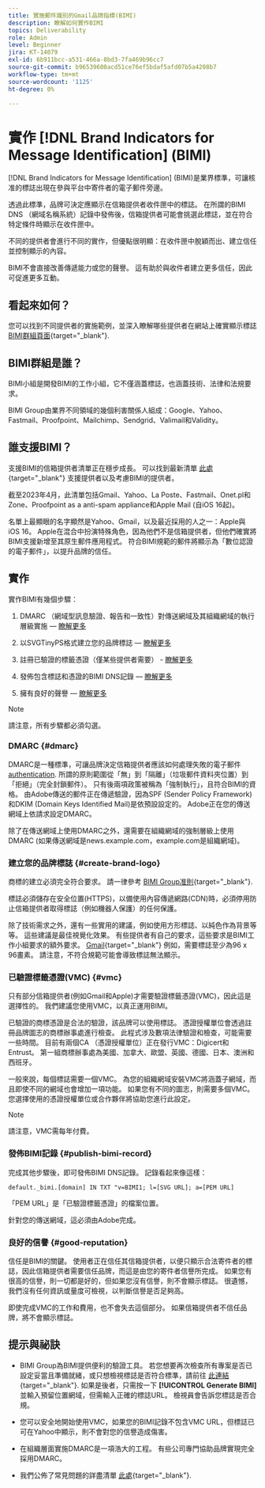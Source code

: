 ```yaml
---
title: 實施郵件識別的Gmail品牌指標(BIMI)
description: 瞭解如何實作BIMI
topics: Deliverability
role: Admin
level: Beginner
jira: KT-14079
exl-id: 6b911bcc-a531-466a-8bd3-7fa469b96cc7
source-git-commit: b96539608acd51ce76ef5bdaf5afd07b5a4208b7
workflow-type: tm+mt
source-wordcount: '1125'
ht-degree: 0%

---
```


# 實作 [!DNL Brand Indicators for Message Identification] (BIMI)

[!DNL Brand Indicators for Message Identification] (BIMI)是業界標準，可讓核准的標誌出現在參與平台中寄件者的電子郵件旁邊。

透過此標準，品牌可決定應顯示在信箱提供者收件匣中的標誌。 在所謂的BIMI DNS （網域名稱系統）記錄中發佈後，信箱提供者可能會挑選此標誌，並在符合特定條件時顯示在收件匣中。

不同的提供者會進行不同的實作，但優點很明顯：在收件匣中脫穎而出、建立信任並控制顯示的內容。

BIMI不會直接改善傳遞能力或您的聲譽。 這有助於與收件者建立更多信任，因此可促進更多互動。

## 看起來如何？

您可以找到不同提供者的實施範例，並深入瞭解哪些提供者在網站上確實顯示標誌 [BIMI群組頁面](https://bimigroup.org/where-is-my-bimi-logo-displayed/){target="_blank"}.

## BIMI群組是誰？

BIMI小組是開發BIMI的工作小組，它不僅涵蓋標誌，也涵蓋技術、法律和法規要求。

BIMI Group由業界不同領域的幾個利害關係人組成：Google、Yahoo、Fastmail、Proofpoint、Mailchimp、Sendgrid、Valimail和Validity。

## 誰支援BIMI？

支援BIMI的信箱提供者清單正在穩步成長。 可以找到最新清單 [此處](https://bimigroup.org/bimi-infographic/){target="_blank"} 支援提供者以及考慮BIMI的提供者。

截至2023年4月，此清單包括Gmail、Yahoo、La Poste、Fastmail、Onet.pl和Zone、Proofpoint as a anti-spam appliance和Apple Mail (自iOS 16起)。

名單上最顯眼的名字顯然是Yahoo、Gmail，以及最近採用的人之一：Apple與iOS 16。 Apple在混合中扮演特殊角色，因為他們不是信箱提供者，但他們確實將BIMI支援新增至其原生郵件應用程式。 符合BIMI規範的郵件將顯示為「數位認證的電子郵件」，以提升品牌的信任。

## 實作

實作BIMI有幾個步驟：

1. DMARC （網域型訊息驗證、報告和一致性）對傳送網域及其組織網域的執行層級實施 —  [瞭解更多](#dmarc)

1. 以SVGTinyPS格式建立您的品牌標誌 —  [瞭解更多](#create-brand-logo)

1. 註冊已驗證的標籤憑證（僅某些提供者需要） - [瞭解更多](#vmc)

1. 發佈包含標誌和憑證的BIMI DNS記錄 —  [瞭解更多](#publish-bimi-record)

1. 擁有良好的聲譽 —  [瞭解更多](#good-reputation)

>[!NOTE]
>
>請注意，所有步驟都必須勾選。


### DMARC {#dmarc}

DMARC是一種標準，可讓品牌決定信箱提供者應該如何處理失敗的電子郵件 [authentication](../additional-resources/authentication.md). 所謂的原則範圍從「無」到「隔離」（垃圾郵件資料夾位置）到「拒絕」（完全封鎖郵件）。 只有後兩項政策被稱為「強制執行」，且符合BIMI的資格。 由Adobe傳送的郵件正在傳遞驗證，因為SPF (Sender Policy Framework)和DKIM (Domain Keys Identified Mail)是依預設設定的。 Adobe正在您的傳送網域上依請求設定DMARC。

除了在傳送網域上使用DMARC之外，還需要在組織網域的強制層級上使用DMARC (如果傳送網域是news.example.com，example.com是組織網域)。

### 建立您的品牌標誌 {#create-brand-logo}

商標的建立必須完全符合要求。 請一律參考 [BIMI Group准則](https://bimigroup.org/creating-bimi-svg-logo-files/){target="_blank"}.

標誌必須儲存在安全位置(HTTPS)，以備使用內容傳遞網路(CDN)時，必須停用防止信箱提供者取得標誌（例如機器人保護）的任何保護。

除了技術需求之外，還有一些實用的建議，例如使用方形標誌、以純色作為背景等等。 這些建議是最佳視覺化效果。 有些提供者有自己的要求，這些要求是BIMI工作小組要求的額外要求。 [Gmail](https://support.google.com/a/answer/10911027?sjid=903725605955621707-EU){target="_blank"} 例如，需要標誌至少為96 x 96畫素。
請注意，不符合規範可能會導致標誌無法顯示。

### 已驗證標籤憑證(VMC) {#vmc}

只有部分信箱提供者(例如Gmail和Apple)才需要驗證標籤憑證(VMC)，因此這是選擇性的。 我們建議您使用VMC，以真正運用BIMI。

已驗證的商標憑證是合法的驗證，該品牌可以使用標誌。 憑證授權單位會透過註冊品牌圖志的商標辦事處進行檢查。 此程式涉及數項法律驗證和檢查，可能需要一些時間。 目前有兩個CA （憑證授權單位）正在發行VMC：Digicert和Entrust。 第一組商標辦事處為美國、加拿大、歐盟、英國、德國、日本、澳洲和西班牙。

一般來說，每個標誌需要一個VMC。 為您的組織網域安裝VMC將涵蓋子網域，而且即使不同的網域也會增加一項功能。 如果您有不同的圖志，則需要多個VMC。 您選擇使用的憑證授權單位或合作夥伴將協助您進行此設定。

>[!NOTE]
>
>請注意，VMC需每年付費。

### 發佈BIMI記錄 {#publish-bimi-record}

完成其他步驟後，即可發佈BIMI DNS記錄。 記錄看起來像這樣：

```
default._bimi.[domain] IN TXT "v=BIMI1; l=[SVG URL]; a=[PEM URL]
```

「PEM URL」是「已驗證標籤憑證」的檔案位置。

針對您的傳送網域，這必須由Adobe完成。

### 良好的信譽 {#good-reputation}

信任是BIMI的關鍵。 使用者正在信任其信箱提供者，以便只顯示合法寄件者的標誌，因此信箱提供者需要信任品牌，而這是由您的寄件者信譽所完成。 如果您有很高的信譽，則一切都是好的，但如果您沒有信譽，則不會顯示標誌。 很遺憾，我們沒有任何資訊或量度可檢視，以判斷信譽是否足夠高。

即使完成VMC的工作和費用，也不會失去這個部分。 如果信箱提供者不信任品牌，將不會顯示標誌。

## 提示與祕訣

* BIMI Group為BIMI提供便利的驗證工具。 若您想要再次檢查所有專案是否已設定妥當且準備就緒，或只想檢視標誌是否符合標準，請前往 [此連結](https://bimigroup.org/bimi-generator/){target="_blank"}. 如果是後者，只需按一下 **[!UICONTROL Generate BIMI]** 並輸入預留位置網域，但需輸入正確的標誌URL。 檢視員會告訴您標誌是否合規。

* 您可以安全地開始使用VMC，如果您的BIMI記錄不包含VMC URL，但標誌已可在Yahoo中顯示，則不會對您的信譽造成傷害。

* 在組織層面實施DMARC是一項浩大的工程。 有些公司專門協助品牌實現完全採用DMARC。

* 我們公佈了常見問題的詳盡清單 [此處](https://bimigroup.org/faqs-for-senders-esps/){target="_blank"}.
